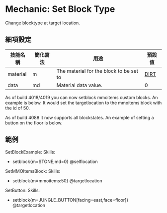 Mechanic: Set Block Type
========================

Change blocktype at target location.

細項設定
----------

| 技能名稱 | 簡化寫法| 用途 | 預設值 |
|-----------|---------|--------------------------------|---------------|
| material  | m   | The material for the block to be set to | [DIRT](https://hub.spigotmc.org/javadocs/spigot/org/bukkit/Material.html "CLICK ME to view valid block materials")  |
| data  | md  | Material data value.   | 0 |

As of build 4018/4019 you can now setblock mmoitems custom blocks. An example is below. It would set the targetlocation to the mmoitems block with the id of 50.

As of build 4088 it now supports all blockstates. An example of setting a button on the floor is below. 


範例
--------

SetBlockExample:
  Skills:
  - setblock{m=STONE;md=0} @selflocation

SetMMOItemsBlock:
  Skills:
  - setblock{m=mmoitems:50} @targetlocation

SetButton:
  Skills:
  - setblock{m=JUNGLE_BUTTON[facing=east,face=floor]} @targetlocation